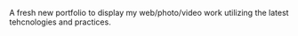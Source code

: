 A fresh new portfolio to display my web/photo/video work utilizing the latest tehcnologies and practices.
